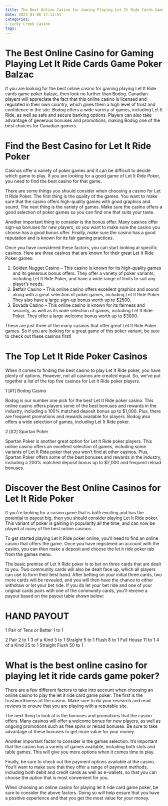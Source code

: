```yaml
---
title: The Best Online Casino for Gaming Playing Let It Ride Cards Game Poker Balzac
date: 2023-01-06 17:11:51
categories:
- Lucky Creek Casino
tags:
---
```



#  The Best Online Casino for Gaming Playing Let It Ride Cards Game Poker Balzac

If you are looking for the best online casino for gaming playing Let It Ride cards game poker balzac, then look no further than Bodog. Canadian players will appreciate the fact that this online casino is licensed and regulated in their own country, which gives them a high level of trust and confidence in the site. Bodog offers a wide variety of games, including Let It Ride, as well as safe and secure banking options. Players can also take advantage of generous bonuses and promotions, making Bodog one of the best choices for Canadian gamers.

#  Find the Best Casino for Let It Ride Poker

Casinos offer a variety of poker games and it can be difficult to decide which game to play. If you are looking for a good game of Let It Ride Poker, you need to find the best casino for that game. 

There are some things you should consider when choosing a casino for Let It Ride Poker. The first thing is the quality of the games. You want to make sure that the casino offers high-quality games with good graphics and sound. The next thing is the variety of games. Make sure the casino offers a good selection of poker games so you can find one that suits your taste. 

Another important thing to consider is the bonus offer. Many casinos offer sign-up bonuses for new players, so you want to make sure the casino you choose has a good bonus offer. Finally, make sure the casino has a good reputation and is known for its fair gaming practices. 

Once you have considered these factors, you can start looking at specific casinos. Here are three casinos that are known for their great Let It Ride Poker games: 

1) Golden Nugget Casino – This casino is known for its high-quality games and its generous bonus offers. They offer a variety of poker variants, including Let It Ride Poker, and have a wide range of limits to suit any player’s needs. 
2) Betfair Casino – This online casino offers excellent graphics and sound along with a great selection of poker games, including Let It Ride Poker. They also have a large sign-up bonus worth up to $2500. 
3) Bovada Casino – This online casino is known for its fairness and security, as well as its wide selection of games, including Let It Ride Poker. They offer a large welcome bonus worth up to $3000. 

These are just three of the many casinos that offer great Let It Ride Poker games. So if you are looking for a great game of this poker variant, be sure to check out these casinos first!

#  The Top Let It Ride Poker Casinos

When it comes to finding the best casino to play Let It Ride poker, you have plenty of options. However, not all casinos are created equal. So, we’ve put together a list of the top five casinos for Let It Ride poker players.

1 [#1] Bodog Casino

Bodog is our number one pick for the best Let It Ride poker casino. This online casino offers players some of the best bonuses and rewards in the industry, including a 100% matched deposit bonus up to $1,000. Plus, there are frequent promotions and rewards available for players. Bodog also offers a wide selection of games, including Let It Ride poker.

2 [#2] Spartan Poker

Spartan Poker is another great option for Let It Ride poker players. This online casino offers an excellent selection of games, including some variants of Let It Ride poker that you won’t find at other casinos. Plus, Spartan Poker offers some of the best bonuses and rewards in the industry, including a 200% matched deposit bonus up to $2,000 and frequent reload bonuses.

#  Discover the Best Online Casinos for Let It Ride Poker

If you're looking for a casino game that is both exciting and has the potential to payout big, then you should consider playing Let It Ride poker. This variant of poker is gaining in popularity all the time, and can now be played at many of the best online casinos.

To get started playing Let It Ride poker online, you'll need to find an online casino that offers the game. Once you have registered an account with the casino, you can then make a deposit and choose the let it ride poker tab from the games menu.

The basic premise of Let It Ride poker is to bet on three cards that are dealt to you. Two community cards will also be dealt face up, which all players can use to form their best hand. After betting on your initial three cards, two more cards will be revealed, and you will then have the chance to either withdraw or let your bet ride. If you do let your bet ride and one of your original cards pairs with one of the community cards, you'll receive a payout based on the payout table shown below:

# HAND PAYOUT

1 Pair of Tens or Better 1 to 1

2 Pair 2 to 1
3 of a Kind 3 to 1
Straight 5 to 1
Flush 8 to 1
Full House 11 to 1
4 of a Kind 25 to 1
Straight Flush 50 to 1

#  What is the best online casino for playing let it ride cards game poker?

There are a few different factors to take into account when choosing an online casino to play the let it ride card game poker. The first is the trustworthiness of the casino. Make sure to do your research and read reviews to ensure that you are playing with a reputable site.

The next thing to look at is the bonuses and promotions that the casino offers. Many casinos will offer a welcome bonus for new players, as well as ongoing promotions such as free spins or reload bonuses. Be sure to take advantage of these bonuses to get more value for your money.

Another important factor to consider is the games selection. It’s important that the casino has a variety of games available, including both slots and table games. This will give you more options when it comes time to play.

Finally, be sure to check out the payment options available at the casino. You’ll want to make sure that they offer a range of payment methods, including both debit and credit cards as well as e-wallets, so that you can choose the option that is most convenient for you.

When choosing an online casino for playing let it ride card game poker, be sure to consider the above factors. Doing so will help ensure that you have a positive experience and that you get the most value for your money.